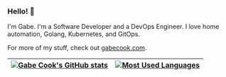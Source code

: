 ### Hello! :wave:

I'm Gabe. I'm a Software Developer and a DevOps Engineer.
I love home automation, Golang, Kubernetes, and GitOps.

For more of my stuff, check out [gabecook.com](https://gabecook.com).

| [![Gabe Cook's GitHub stats](https://github-readme-stats.vercel.app/api?username=gabe565&show_icons=true&theme=transparent&hide_border=true&count_private=true)](https://github.com/anuraghazra/github-readme-stats) | [![Most Used Languages](https://github-readme-stats.vercel.app/api/top-langs?username=gabe565&theme=transparent&hide_border=true&layout=compact)](https://github.com/anuraghazra/github-readme-stats) |
|----------------------------------------------------------------------------------------------------------------------------------------------------------------------------------------------------------------------|-------------------------------------------------------------------------------------------------------------------------------------------------------------------------------------------------------|
